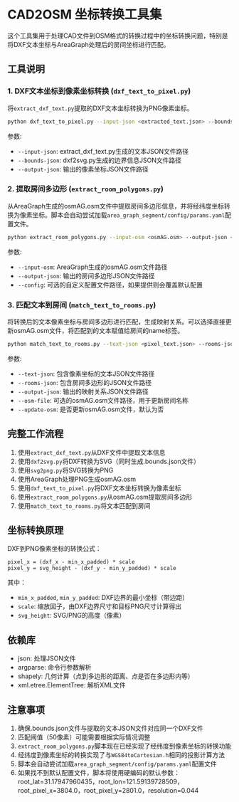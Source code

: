# CAD2OSM 坐标转换工具集

这个工具集用于处理CAD文件到OSM格式的转换过程中的坐标转换问题，特别是将DXF文本坐标与AreaGraph处理后的房间坐标进行匹配。

## 工具说明

### 1. DXF文本坐标到像素坐标转换 (`dxf_text_to_pixel.py`)

将`extract_dxf_text.py`提取的DXF文本坐标转换为PNG像素坐标。

```bash
python dxf_text_to_pixel.py --input-json <extracted_text.json> --bounds-json <file.bounds.json> --output-json <output.json>
```

参数:
- `--input-json`: extract_dxf_text.py生成的文本JSON文件路径
- `--bounds-json`: dxf2svg.py生成的边界信息JSON文件路径
- `--output-json`: 输出的像素坐标JSON文件路径

### 2. 提取房间多边形 (`extract_room_polygons.py`)

从AreaGraph生成的osmAG.osm文件中提取房间多边形信息，并将经纬度坐标转换为像素坐标。脚本会自动尝试加载`area_graph_segment/config/params.yaml`配置文件。

```bash
python extract_room_polygons.py --input-osm <osmAG.osm> --output-json <rooms.json> [--config <custom_params.yaml>]
```

参数:
- `--input-osm`: AreaGraph生成的osmAG.osm文件路径
- `--output-json`: 输出的房间多边形JSON文件路径
- `--config`: 可选的自定义配置文件路径，如果提供则会覆盖默认配置

### 3. 匹配文本到房间 (`match_text_to_rooms.py`)

将转换后的文本像素坐标与房间多边形进行匹配，生成映射关系。可以选择直接更新osmAG.osm文件，将匹配到的文本赋值给房间的name标签。

```bash
python match_text_to_rooms.py --text-json <pixel_text.json> --rooms-json <rooms.json> --output-json <mapping.json> [--osm-file <osmAG.osm>] [--update-osm]
```

参数:
- `--text-json`: 包含像素坐标的文本JSON文件路径
- `--rooms-json`: 包含房间多边形的JSON文件路径
- `--output-json`: 输出的映射关系JSON文件路径
- `--osm-file`: 可选的osmAG.osm文件路径，用于更新房间名称
- `--update-osm`: 是否更新osmAG.osm文件，默认为否

## 完整工作流程

1. 使用`extract_dxf_text.py`从DXF文件中提取文本信息
2. 使用`dxf2svg.py`将DXF转换为SVG（同时生成.bounds.json文件）
3. 使用`svg2png.py`将SVG转换为PNG
4. 使用AreaGraph处理PNG生成osmAG.osm
5. 使用`dxf_text_to_pixel.py`将DXF文本坐标转换为像素坐标
6. 使用`extract_room_polygons.py`从osmAG.osm提取房间多边形
7. 使用`match_text_to_rooms.py`将文本匹配到房间

## 坐标转换原理

DXF到PNG像素坐标的转换公式：

```
pixel_x = (dxf_x - min_x_padded) * scale
pixel_y = svg_height - (dxf_y - min_y_padded) * scale
```

其中：
- `min_x_padded`, `min_y_padded`: DXF边界的最小坐标（带边距）
- `scale`: 缩放因子，由DXF边界尺寸和目标PNG尺寸计算得出
- `svg_height`: SVG/PNG的高度（像素）

## 依赖库

- json: 处理JSON文件
- argparse: 命令行参数解析
- shapely: 几何计算（点到多边形的距离、点是否在多边形内等）
- xml.etree.ElementTree: 解析XML文件

## 注意事项

1. 确保.bounds.json文件与提取的文本JSON文件对应同一个DXF文件
2. 匹配阈值（50像素）可能需要根据实际情况调整
3. `extract_room_polygons.py`脚本现在已经实现了经纬度到像素坐标的转换功能
4. 经纬度到像素坐标的转换实现了与`WGS84toCartesian.h`相同的投影计算方法
5. 脚本会自动尝试加载`area_graph_segment/config/params.yaml`配置文件
6. 如果找不到默认配置文件，脚本将使用硬编码的默认参数：root_lat=31.17947960435，root_lon=121.59139728509，root_pixel_x=3804.0，root_pixel_y=2801.0，resolution=0.044

